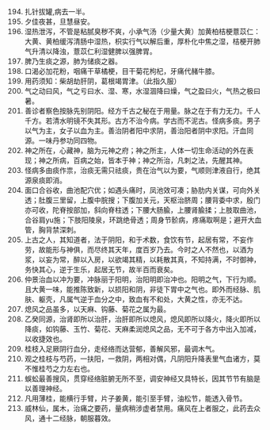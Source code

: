 194. 扎针拔罐,病去一半。
195. 夕佳夜甚，旦慧昼安。
196. 湿热泄泻，不管是粘腻臭秽不爽，小承气汤（少量大黄）加黄柏桔梗薏苡仁：大黄、黄柏缓泻清肠中湿热，枳实行气以解后重，厚朴化中焦之湿，桔梗开肺气升清以降浊，薏苡仁利湿健脾以强脾胃。
197. 脾乃生痰之源，肺为储痰之器。
198. 口渴必加花粉，咽痛干草橘梗，目干菊花枸杞，牙痛代赭牛膝。
199. 用药须知：柴胡劫肝阴，葛根竭胃津。（此指久服）
200. 气之动曰风，气之亏曰水、湿、寒，水湿涸降曰燥，气之盈曰火，气热之极曰暑。
201. 善诊者察色按脉先别阴阳。经方千古之秘在于用量。脉之在于有力无力。千人千方。若清水明镜不失其形。古方不治今病。学古而不泥古。怪病多痰。男子以气为主，女子以血为主。善治阴者阳中求阴，善治阳者阴中求阳。汗血同源。一味丹参功同四物。
202. 神之所在，心藏神，脑为元神之府；神之所主，人体一切生命活动的外在表现；神之所病，百病之始，皆本于神；神之所治，凡刺之法，先醒其神。
203. 怪病多由痰作祟，治痰无需只祛痰，贵在治气以为要，气顺则津液自行，绝其源泉痰即消。
204. 面口合谷收，曲池配穴优；如遇头痛时，凤池效可凑；胁肋内关谋，可向外关透；肚腹三里留，上腹中脘搜；下腹加关元，天枢治脐周；腰背委中求，殷门亦可收，陀脊按部加，斜向脊柱透；下腰大肠腧，上腰肾腧揉；上肢取曲池，合谷肩yu施；下肢阳陵泉，环跳绝骨透；周身节骱病，疼痛取啊是；避开大血管，胸背禁深刺。
205. 上古之人，其知道者，法于阴阳，和于术数，食饮有节，起居有常，不妄作劳，故能形与神俱，而尽终其天年，度百岁乃去。今时之人不然也，以酒为浆，以妄为常，醉以入房，以欲竭其精，以耗散其真，不知持满，不时御神，务快其心，逆于生乐，起居无节，故半百而衰矣。
206. 仲景治血以冲为要，冲脉丽于阳明，治阳明即治冲也。阳明之气，下行为顺。且大黄一味，能推陈致新，以损阳和阴，非徒下胃中之气也。即外而经脉、肌肤、躯壳，凡属气逆于血分之中，致血有不和处，大黄之性，亦无不达。
207. 熄风之品虽多，以天麻、钩藤、菊花之属为最。
208. 乙癸同源，治肾即所以治肝，治肝即所以熄风，熄风即所以降火，降火即所以降痰，如钩藤、玉竹、菊花、天麻柔润熄风之品，无不可于各方中出入加减，以收捷效也。
209. 桂枝入足厥阴行血分，走经络而达营郁，善解风邪，最调木气。
210. 观之桂枝与芍药，一扶阳，一救阴，两相对偶，凡阴阳升降表里气血诸方，莫不惟桂芍之力左右也。
211. 蜈蚣最善搜风，贯穿经络脏腑无所不至，调安神经又具特长，因其节节有脑是以善理神经。
212. 凡用薄桂，能横行手臂，片子姜黄，能引至手臂，油松节，能透入骨节。
213. 威林仙，属木，治痛之要药，量病稍涉虚者禁用。痛风在上者服之，此药去众风，通十二经脉，朝服暮效。
